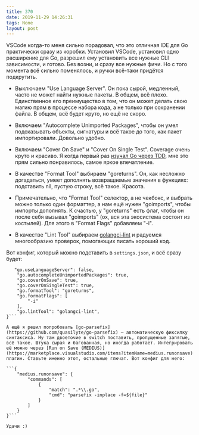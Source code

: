 ```yaml
---
title: 370
date: 2019-11-29 14:26:31
tags: None
layout: post
---
```


VSCode когда-то меня сильно порадовал, что это отличная IDE для Go практически сразу из коробки. Установил VSCode, установил одно расширение для Go, разрешил ему установить все нужные CLI зависимости, и готово. Без возни, и сразу все нужные фичи. Но с того момента всё сильно поменялось, и ручки всё-таки придётся подкрутить.

+ Выключаем "Use Language Server". Он пока сырой, медленный, часто не может найти нужные пакеты. В общем, всё плохо. Единственное его преимущество в том, что он может делать свою магию прям в процессе набора кода, а не только при сохранении файла. В общем, всё будет круто, но ещё не скоро.

+ Включаем "Autocomplete Unimported Packages", чтобы он умел подсказывать объекты, сигнатуры и всё такое до того, как пакет импортировали. Довольно удобно.

+ Включаем "Cover On Save" и "Cover On Single Test". Coverage очень круто и красиво. Я когда первый раз [изучал Go через TDD](https://t.me/itgram_channel/79), мне это прям сильно понравилось, самое яркое впечатление.

+ В качестве "Format Tool" выбираем "goreturns". Он, как несложно догадаться, умеет дополнять возвращаемые значения в функциях: подставить nil, пустую строку, всё такое. Красота.

+ Примечательно, что "Format Tool" селектор, а не чекбокс, и выбрать можно только один форматтер, а нам ещё нужен "goimports", чтобы импорты дополнять. К счастью, у "goreturns" есть флаг, чтобы он после себя вызывал "goimports" (ох, вся эта экосистема состоит из костылей). Для этого в "Format Flags" добавляем "-i".

+ В качестве "Lint Tool" выбираем [golangci-lint](https://t.me/itgram_channel/325) и радуемся многообразию проверок, помогающих писать хороший код.

Вот конфиг, который можно подставить в `settings.json`, и всё сразу будет:

```{ 
   "go.useLanguageServer": false,
    "go.autocompleteUnimportedPackages": true,
    "go.coverOnSave": true,
    "go.coverOnSingleTest": true,
    "go.formatTool": "goreturns",
    "go.formatFlags": [
        "-i"
    ],
    "go.lintTool": "golangci-lint",
}```

А ещё я решил попробовать [go-parsefix](https://github.com/quasilyte/go-parsefix) — автоматическую фиксилку синтаксиса. Ну там двоеточие в switch поставить, пропущенные запятые, всё такое. Штука сырая и багованная, но иногда работает. Интегрировать её можно через [Run on Save (MEDIUS)](https://marketplace.visualstudio.com/items?itemName=medius.runonsave) плагин. Ставьте именно этот, остальные глючат. Вот конфиг для него:

```{
    "medius.runonsave": {
        "commands": [
            {
                "match": ".*\\.go",
                "cmd": "parsefix -inplace -f=${file}"
            }
        ]
    }
}```

Удачи :)
